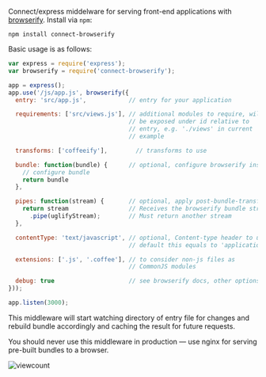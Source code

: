 Connect/express middelware for serving front-end applications with
[browserify][]. Install via `npm`:

    npm install connect-browserify

Basic usage is as follows:

```javascript
var express = require('express');
var browserify = require('connect-browserify');

app = express();
app.use('/js/app.js', browserify({
  entry: 'src/app.js',            // entry for your application

  requirements: ['src/views.js'], // additional modules to require, will
                                  // be exposed under id relative to
                                  // entry, e.g. './views' in current
                                  // example

  transforms: ['coffeeify'],        // transforms to use

  bundle: function(bundle) {      // optional, configure browserify instance
    // configure bundle
    return bundle
  },

  pipes: function(stream) {       // optional, apply post-bundle-transforms
    return stream                 // Receives the browserify bundle stream
      .pipe(uglifyStream);        // Must return another stream
  },

  contentType: 'text/javascript', // optional, Content-type header to use, by
                                  // default this equals to 'application/javascript'

  extensions: ['.js', '.coffee'], // to consider non-js files as
                                  // CommonJS modules

  debug: true                     // see browserify docs, other options are
}));

app.listen(3000);
```

This middleware will start watching directory of entry file for changes and
rebuild bundle accordingly and caching the result for future requests.

You should never use this middleware in production — use nginx for serving
pre-built bundles to a browser.

[browserify]: http://browserify.org


![viewcount](https://viewcount.jepso.com/count/andreypopp/connect-browserify.png)
